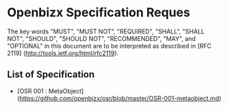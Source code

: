 Openbizx Specification Reques
============================
The key words "MUST", "MUST NOT", "REQUIRED", "SHALL", "SHALL NOT", "SHOULD", "SHOULD NOT", "RECOMMENDED", "MAY", and "OPTIONAL" in this document are to be interpreted as described in [RFC 2119] (http://tools.ietf.org/html/rfc2119).


List of Specification
---------------------
* [OSR 001 : MetaObject] (https://github.com/openbizx/osr/blob/master/OSR-001-metaobject.md)

